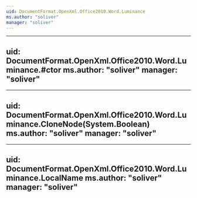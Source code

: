 ```yaml
---
uid: DocumentFormat.OpenXml.Office2010.Word.Luminance
ms.author: "soliver"
manager: "soliver"
---
```


---
uid: DocumentFormat.OpenXml.Office2010.Word.Luminance.#ctor
ms.author: "soliver"
manager: "soliver"
---

---
uid: DocumentFormat.OpenXml.Office2010.Word.Luminance.CloneNode(System.Boolean)
ms.author: "soliver"
manager: "soliver"
---

---
uid: DocumentFormat.OpenXml.Office2010.Word.Luminance.LocalName
ms.author: "soliver"
manager: "soliver"
---
